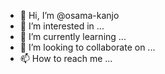 - 👋 Hi, I’m @osama-kanjo
- 👀 I’m interested in ...
- 🌱 I’m currently learning ...
- 💞️ I’m looking to collaborate on ...
- 📫 How to reach me ...

<!---
osama-kanjo/osama-kanjo is a ✨ special ✨ repository because its `README.md` (this file) appears on your GitHub profile.
You can click the Preview link to take a look at your changes.
--->
